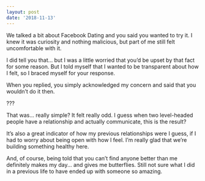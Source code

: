```yaml
---
layout: post
date: '2018-11-13'
---
```


We talked a bit about Facebook Dating and you said you wanted to try it. I knew it was curiosity and nothing malicious, but part of me still felt uncomfortable with it. 

I did tell you that... but I was a little worried that you’d be upset by that fact for some reason. But I told myself that I wanted to be transparent about how I felt, so I braced myself for your response.

When you replied, you simply acknowledged my concern and said that you wouldn’t do it then. 

???

That was... really simple? It felt really odd. I guess when two level-headed people have a relationship and actually communicate, this is the result?

It’s also a great indicator of how my previous relationships were I guess, if I had to worry about being open with how I feel. I’m really glad that we’re building something healthy here.

And, of course, being told that you can’t find anyone better than me definitely makes my day... and gives me butterflies. Still not sure what I did in a previous life to have ended up with someone so amazing. 